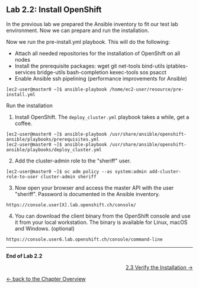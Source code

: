 ## Lab 2.2: Install OpenShift

In the previous lab we prepared the Ansible inventory to fit our test lab environment. Now we can prepare and run the installation.

Now we run the pre-install.yml playbook. This will do the following:
- Attach all needed repositories for the installation of OpenShift on all nodes
- Install the prerequisite packages: wget git net-tools bind-utils iptables-services bridge-utils bash-completion kexec-tools sos psacct
- Enable Ansible ssh pipelining (performance improvements for Ansible)
```
[ec2-user@master0 ~]$ ansible-playbook /home/ec2-user/resource/pre-install.yml
```

Run the installation
1. Install OpenShift. The `deploy_cluster.yml` playbook takes a while, get a coffee.
```
[ec2-user@master0 ~]$ ansible-playbook /usr/share/ansible/openshift-ansible/playbooks/prerequisites.yml 
[ec2-user@master0 ~]$ ansible-playbook /usr/share/ansible/openshift-ansible/playbooks/deploy_cluster.yml
```

2. Add the cluster-admin role to the "sheriff" user.
```
[ec2-user@master0 ~]$ oc adm policy --as system:admin add-cluster-role-to-user cluster-admin sheriff
```

3. Now open your browser and access the master API with the user "sheriff". Password is documented in the Ansible inventory.
```
https://console.user[X].lab.openshift.ch/console/
```

4. You can download the client binary from the OpenShift console and use it from your local workstation. The binary is available for Linux, macOS and Windows. (optional)
```
https://console.user6.lab.openshift.ch/console/command-line
```

---

**End of Lab 2.2**

<p width="100px" align="right"><a href="23_verification.md">2.3 Verify the Installation →</a></p>

[← back to the Chapter Overview](20_installation.md)
